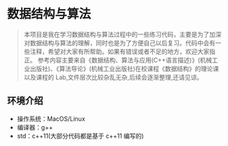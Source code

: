# 数据结构与算法

> 本项目是我在学习数据结构与算法过程中的一些练习代码，主要是为了加深对数据结构与算法的理解，同时也是为了方便自己以后复习。代码中会有一些注释，希望对大家有所帮助。如果有错误或者不足的地方，欢迎大家指正。
> 参考内容主要来自《数据结构、算法与应用(C++语言描述)》(机械工业出版社)、《算法导论》(机械工业出版社)在校课程《数据结构》的理论课以及课程的 Lab,文件层次比较杂乱无杂,后续会逐渐整理,还请见谅。

## 环境介绍

- 操作系统：MacOS/Linux
- 编译器：g++
- std：c++11(大部分代码都是基于 c++11 编写的)
